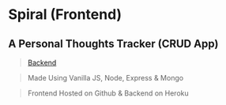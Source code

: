 # Spiral (Frontend)

## A Personal Thoughts Tracker (CRUD App)

> [Backend](https://github.com/Keshavdulal/spiral-backend)

> Made Using Vanilla JS, Node, Express & Mongo

> Frontend Hosted on Github & Backend on Heroku